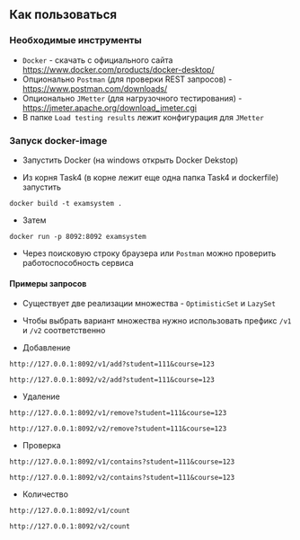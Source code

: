 ## Как пользоваться

### Необходимые инструменты

- `Docker` - скачать с официального сайта https://www.docker.com/products/docker-desktop/
- Опционально `Postman` (для проверки REST запросов) - https://www.postman.com/downloads/
- Опционально `JMetter` (для нагрузочного тестирования) - https://jmeter.apache.org/download_jmeter.cgi
- В папке `Load testing results` лежит конфигурация для `JMetter`

### Запуск docker-image

- Запустить Docker (на windows открыть Docker Dekstop)

- Из корня Task4 (в корне лежит еще одна папка Task4 и dockerfile) запустить

```
docker build -t examsystem .
```

- Затем

```
docker run -p 8092:8092 examsystem
```

- Через поисковую строку браузера или `Postman` можно проверить работоспособность сервиса

#### Примеры запросов

- Существует две реализации множества - `OptimisticSet` и `LazySet`
- Чтобы выбрать вариант множества нужно использовать префикс `/v1` и `/v2` соответственно

- Добавление

```
http://127.0.0.1:8092/v1/add?student=111&course=123
```

```
http://127.0.0.1:8092/v2/add?student=111&course=123
```

- Удаление

```
http://127.0.0.1:8092/v1/remove?student=111&course=123
```

```
http://127.0.0.1:8092/v2/remove?student=111&course=123
```

- Проверка

```
http://127.0.0.1:8092/v1/contains?student=111&course=123
```

```
http://127.0.0.1:8092/v2/contains?student=111&course=123
```

- Количество

```
http://127.0.0.1:8092/v1/count
```

```
http://127.0.0.1:8092/v2/count
```
